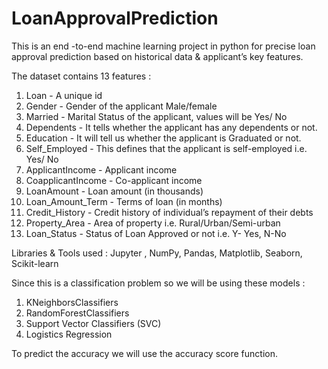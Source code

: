 # LoanApprovalPrediction
This is an end -to-end machine learning project in python for precise loan approval prediction based on historical data &amp; applicant’s key features.

The dataset contains 13 features : 

1) Loan	 - A unique id 
2) 	Gender	 - Gender of the applicant Male/female
3)	Married	 - Marital Status of the applicant, values will be Yes/ No
4)	Dependents  -	It tells whether the applicant has any dependents or not.
5)	Education	 - It will tell us whether the applicant is Graduated or not.
6)	Self_Employed	 - This defines that the applicant is self-employed i.e. Yes/ No
7)	ApplicantIncome	 - Applicant income
8)	CoapplicantIncome	 - Co-applicant income
9)	LoanAmount	 - Loan amount (in thousands)
10)	Loan_Amount_Term	 - Terms of loan (in months)
11)	Credit_History	 - Credit history of individual’s repayment of their debts
12) Property_Area 	- Area of property i.e. Rural/Urban/Semi-urban 
13) Loan_Status	 - Status of Loan Approved or not i.e. Y- Yes, N-No 

Libraries & Tools used : Jupyter , NumPy, Pandas, Matplotlib, Seaborn, Scikit-learn

Since this is a classification problem so we will be using these models : 
1) KNeighborsClassifiers
2) RandomForestClassifiers
3) Support Vector Classifiers (SVC)
4) Logistics Regression

To predict the accuracy we will use the accuracy score function.
